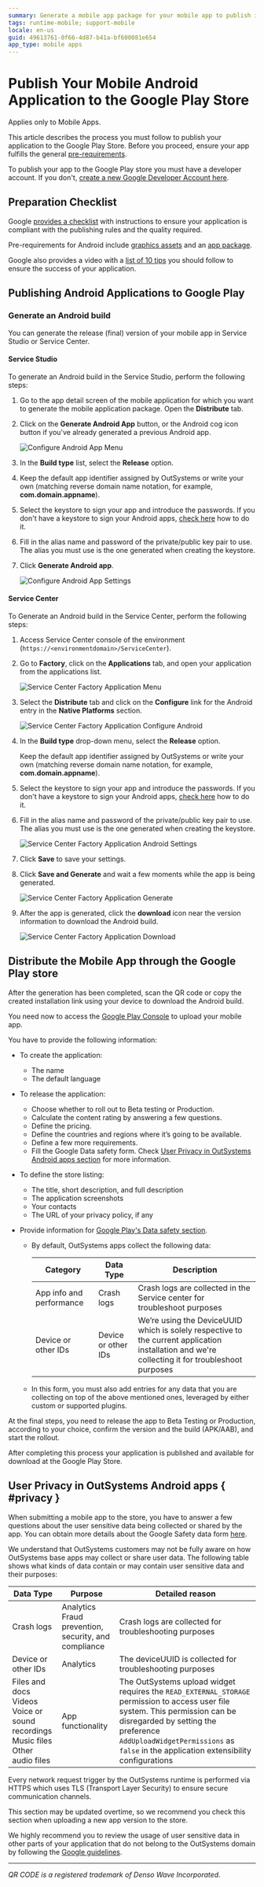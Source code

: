 ```yaml
---
summary: Generate a mobile app package for your mobile app to publish in the Google Play Store. 
tags: runtime-mobile; support-mobile
locale: en-us
guid: 49613761-0f66-4d87-b41a-bf600081e654
app_type: mobile apps
---
```


# Publish Your Mobile Android Application to the Google Play Store

<div class="info" markdown="1">

Applies only to Mobile Apps.

</div>

This article describes the process you must follow to publish your application to the Google Play Store. Before you proceed, ensure your app fulfills the general [pre-requirements](publish-app-stores.md).

To publish your app to the Google Play store you must have a developer account. If you don't, [create a new Google Developer Account here](https://developer.android.com/distribute/googleplay/start.html).

## Preparation Checklist

Google [provides a checklist](https://developer.android.com/distribute/best-practices/launch/launch-checklist) with instructions to ensure your application is compliant with the publishing rules and the quality required.

Pre-requirements for Android include [graphics assets](https://developer.android.com/distribute/best-practices/launch/store-listing.html#best-practices) and an [app package](https://support.google.com/googleplay/android-developer/answer/113469?hl=en).

Google also provides a video with a [list of 10 tips](https://www.youtube.com/watch?v=psu3pPdfYSM) you should  follow to ensure the success of your application.

## Publishing Android Applications to Google Play

### Generate an Android build

You can generate the release (final) version of your mobile app in Service Studio or Service Center.

#### Service Studio

To generate an Android build in the Service Studio, perform the following steps:

1. Go to the app detail screen of the mobile application for which you want to generate the mobile application package. Open the **Distribute** tab.

1. Click on the **Generate Android App** button, or the Android cog icon button if you've already generated a previous Android app.

    ![Configure Android App Menu](images/ss-native-platforms-tab-android2.png)

1. In the **Build type** list, select the **Release** option.

1. Keep the default app identifier assigned by OutSystems or write your own (matching reverse domain name notation, for example, **com.domain.appname**).

1. Select the keystore to sign your app and introduce the passwords. If you don't have a keystore to sign your Android apps, [check here](more-information.md#For_Android) how to do it.

1. Fill in the alias name and password of the private/public key pair to use. The alias you must use is the one generated when creating the keystore.

1. Click **Generate Android app**.

    ![Configure Android App Settings](images/ss-native_platforms-configure-android-app.png)    

#### Service Center

 To Generate an Android build in the Service Center, perform the following steps:

1. Access Service Center console of the environment (`https://<environmentdomain>/ServiceCenter`).

1. Go to **Factory**, click on the **Applications** tab, and open your application from the applications list.

    ![Service Center Factory Application Menu](images/outsystems-service-center-factory-applications-menu.png)

1. Select the **Distribute** tab and click on the **Configure** link for the Android entry in the **Native Platforms** section.

    ![Service Center Factory Application Configure Android](images/outsystems-service-center-factory-native-platform-tab-android.png?width=500)

1. In the **Build type** drop-down menu, select the **Release** option.

    Keep the default app identifier assigned by OutSystems or write your own (matching reverse domain name notation, for example, **com.domain.appname**).

1. Select the keystore to sign your app and introduce the passwords. If you don't have a keystore to sign your Android apps, [check here](more-information.md#For_Android) how to do it.

1. Fill in the alias name and password of the private/public key pair to use. The alias you must use is the one generated when creating the keystore.

    ![Service Center Factory Application Android Settings](images/sc-configure-android-settings.png?width=500)

1. Click **Save** to save your settings.

1. Click **Save and Generate** and wait a few moments while the app is being generated.

    ![Service Center Factory Application Generate](images/sc-select-mabs-version.png)

1. After the app is generated, click the **download** icon near the version information to download the Android build.

    ![Service Center Factory Application Download](images/outsystems-service-center-factory-native-platform-download-android.png)

## Distribute the Mobile App through the Google Play store

After the generation has been completed, scan the QR code or copy the created installation link using your device to download the Android build.

You need now to access the [Google Play Console](https://play.google.com/apps/publish) to upload your mobile app.

You have to provide the following information: 

* To create the application:
    * The name
    * The default language

* To release the application:
    * Choose whether to roll out to Beta testing or Production.
    * Calculate the content rating by answering a few questions.
    * Define the pricing.
    * Define the countries and regions where it’s going to be available.
    * Define a few more requirements.
    * Fill the Google Data safety form. Check [User Privacy in OutSystems Android apps section](#privacy) for more information.

* To define the store listing:
    * The title, short description, and full description
    * The application screenshots
    * Your contacts
    * The URL of your privacy policy, if any

* Provide information for [Google Play's Data safety section](https://support.google.com/googleplay/android-developer/answer/10787469?hl=en#types&zippy=%2Cdata-types).
    * By default, OutSystems apps collect the following data:

        | Category | Data Type | Description |
        |---|---|---| 
        | App info and performance | Crash logs | Crash logs are collected in the Service center for troubleshoot purposes|
        | Device or other IDs | Device or other IDs | We’re using the DeviceUUID which is solely respective to the current application installation and we're collecting it for troubleshoot purposes |

    * In this form, you must also add entries for any data that you are collecting on top of the above mentioned ones, leveraged by either custom or supported plugins.

At the final steps, you need to release the app to Beta Testing or Production, according to your choice, confirm the version and the build (APK/AAB), and start the rollout.

After completing this process your application is published and available for download at the Google Play Store.

## User Privacy in OutSystems Android apps { #privacy }

When submitting a mobile app to the store, you have to answer a few questions about the user sensitive data being collected or shared by the app. You can obtain more details about the Google Safety data form [here](https://support.google.com/googleplay/android-developer/answer/10787469?hl=en).

We understand that OutSystems customers may not be fully aware on how OutSystems base apps may collect or share user data. The following table shows what kinds of data contain or may contain user sensitive data and their purposes:

<table>
<thead>
<tr>
<th>Data Type</th>
<th>Purpose</th>
<th>Detailed reason</th>
</tr>
</thead>
<tbody>
<tr>
<td>Crash logs</td>
<td>Analytics<br/>
Fraud prevention, security, and compliance
</td>
<td>Crash logs are collected for troubleshooting purposes</td>
</tr>
<tr>
<td>Device or other IDs</td>
<td>Analytics</td>
<td>The deviceUUID is collected for troubleshooting purposes</td>
</tr>
<tr>
<td>Files and docs<br/>
Videos<br/>
Voice or sound recordings<br/>
Music files<br/>
Other audio files</td>
<td>App functionality</td>
<td>The OutSystems upload widget requires the <code>READ_EXTERNAL_STORAGE</code> permission to access user file system. This permission can be disregarded by setting the preference <code>AddUploadWidgetPermissions</code> as <code>false</code> in the application extensibility configurations</td>
</tr>
</tbody>
</table>

Every network request trigger by the OutSystems runtime is performed via HTTPS which uses TLS (Transport Layer Security) to ensure secure communication channels.

This section may be updated overtime, so we recommend you check this section when uploading a new app version to the store.

We highly recommend you to review the usage of user sensitive data in other parts of your application that do not belong to the OutSystems domain by following the [Google guidelines](https://developer.android.com/guide/topics/data/collect-share).

______________________________________________________________
_QR CODE is a registered trademark of Denso Wave Incorporated._
